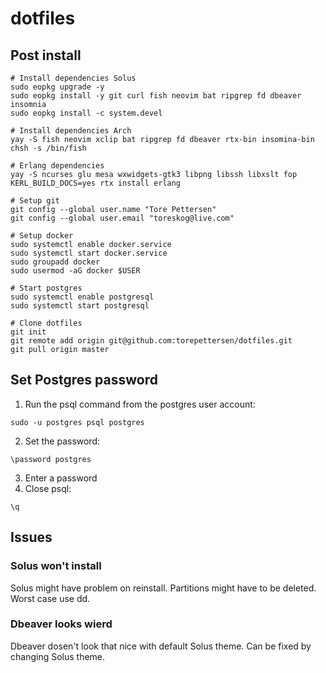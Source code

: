 # dotfiles

## Post install

```
# Install dependencies Solus
sudo eopkg upgrade -y
sudo eopkg install -y git curl fish neovim bat ripgrep fd dbeaver insomnia
sudo eopkg install -c system.devel

# Install dependencies Arch
yay -S fish neovim xclip bat ripgrep fd dbeaver rtx-bin insomina-bin
chsh -s /bin/fish

# Erlang dependencies
yay -S ncurses glu mesa wxwidgets-gtk3 libpng libssh libxslt fop
KERL_BUILD_DOCS=yes rtx install erlang

# Setup git
git config --global user.name "Tore Pettersen"
git config --global user.email "toreskog@live.com"

# Setup docker
sudo systemctl enable docker.service
sudo systemctl start docker.service
sudo groupadd docker
sudo usermod -aG docker $USER

# Start postgres
sudo systemctl enable postgresql
sudo systemctl start postgresql

# Clone dotfiles
git init
git remote add origin git@github.com:torepettersen/dotfiles.git
git pull origin master
```

## Set Postgres password
	
1. Run the psql command from the postgres user account:
  ```
  sudo -u postgres psql postgres
  ```
2. Set the password:
  ```
  \password postgres
  ```
3. Enter a password
4. Close psql:
  ```
  \q
  ```

## Issues 

### Solus won't install
Solus might have problem on reinstall. Partitions might have to be deleted. Worst case use dd.

### Dbeaver looks wierd
Dbeaver dosen't look that nice with default Solus theme. Can be fixed by changing Solus theme.
